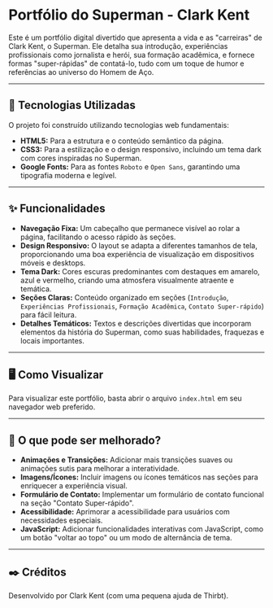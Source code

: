 # Portfólio do Superman - Clark Kent

Este é um portfólio digital divertido que apresenta a vida e as "carreiras" de Clark Kent, o Superman. Ele detalha sua introdução, experiências profissionais como jornalista e herói, sua formação acadêmica, e fornece formas "super-rápidas" de contatá-lo, tudo com um toque de humor e referências ao universo do Homem de Aço.

---
## 🚀 Tecnologias Utilizadas

O projeto foi construído utilizando tecnologias web fundamentais:

* **HTML5:** Para a estrutura e o conteúdo semântico da página.
* **CSS3:** Para a estilização e o design responsivo, incluindo um tema dark com cores inspiradas no Superman.
* **Google Fonts:** Para as fontes `Roboto` e `Open Sans`, garantindo uma tipografia moderna e legível.

---
## ✨ Funcionalidades

* **Navegação Fixa:** Um cabeçalho que permanece visível ao rolar a página, facilitando o acesso rápido às seções.
* **Design Responsivo:** O layout se adapta a diferentes tamanhos de tela, proporcionando uma boa experiência de visualização em dispositivos móveis e desktops.
* **Tema Dark:** Cores escuras predominantes com destaques em amarelo, azul e vermelho, criando uma atmosfera visualmente atraente e temática.
* **Seções Claras:** Conteúdo organizado em seções (`Introdução`, `Experiências Profissionais`, `Formação Acadêmica`, `Contato Super-rápido`) para fácil leitura.
* **Detalhes Temáticos:** Textos e descrições divertidas que incorporam elementos da história do Superman, como suas habilidades, fraquezas e locais importantes.

---
## 🖥️ Como Visualizar

Para visualizar este portfólio, basta abrir o arquivo `index.html` em seu navegador web preferido.

---
## 🎯 O que pode ser melhorado?

* **Animações e Transições:** Adicionar mais transições suaves ou animações sutis para melhorar a interatividade.
* **Imagens/Ícones:** Incluir imagens ou ícones temáticos nas seções para enriquecer a experiência visual.
* **Formulário de Contato:** Implementar um formulário de contato funcional na seção "Contato Super-rápido".
* **Acessibilidade:** Aprimorar a acessibilidade para usuários com necessidades especiais.
* **JavaScript:** Adicionar funcionalidades interativas com JavaScript, como um botão "voltar ao topo" ou um modo de alternância de tema.

---
## ✒️ Créditos

Desenvolvido por Clark Kent (com uma pequena ajuda de Thirbt).